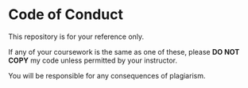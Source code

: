 # Code of Conduct

This repository is for your reference only.

If any of your coursework is the same as one of these, please **DO NOT COPY** my code unless permitted by your instructor.

You will be responsible for any consequences of plagiarism.
